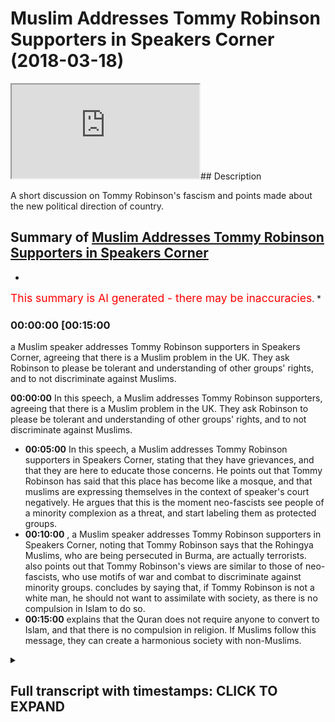 # Muslim Addresses Tommy Robinson Supporters in Speakers Corner (2018-03-18)

<iframe loading='lazy' src='https://www.youtube.com/embed/a7QuWz5_D1g'></iframe>## Description

A short discussion on  Tommy Robinson's fascism and points made about the new political direction of country.

## Summary of [Muslim Addresses Tommy Robinson Supporters in Speakers Corner](https://www.youtube.com/watch?v=a7QuWz5_D1g)


*

<span style="color:red; font-size:125%">This summary is AI generated - there may be inaccuracies</span>. [](/)*

### <a onclick="modifyYTiframeseektime('900')">00:00:00 [00:15:00</a>

 a Muslim speaker addresses Tommy Robinson supporters in Speakers Corner, agreeing that there is a Muslim problem in the UK. They ask Robinson to please be tolerant and understanding of other groups' rights, and to not discriminate against Muslims.

**<a onclick="modifyYTiframeseektime('0')">00:00:00</a>** In this speech, a Muslim addresses Tommy Robinson supporters, agreeing that there is a Muslim problem in the UK. They ask Robinson to please be tolerant and understanding of other groups' rights, and to not discriminate against Muslims.
* **<a onclick="modifyYTiframeseektime('300')">00:05:00</a>** In this speech, a Muslim addresses Tommy Robinson supporters in Speakers Corner, stating that they have grievances, and that they are here to educate those concerns. He points out that Tommy Robinson has said that this place has become like a mosque, and that muslims are expressing themselves in the context of speaker's court negatively. He argues that this is the moment neo-fascists see people of a minority complexion as a threat, and start labeling them as protected groups.
* **<a onclick="modifyYTiframeseektime('600')">00:10:00</a>** , a Muslim speaker addresses Tommy Robinson supporters in Speakers Corner, noting that Tommy Robinson says that the Rohingya Muslims, who are being persecuted in Burma, are actually terrorists. also points out that Tommy Robinson's views are similar to those of neo-fascists, who use motifs of war and combat to discriminate against minority groups. concludes by saying that, if Tommy Robinson is not a white man, he should not want to assimilate with society, as there is no compulsion in Islam to do so.
* **<a onclick="modifyYTiframeseektime('900')">00:15:00</a>** explains that the Quran does not require anyone to convert to Islam, and that there is no compulsion in religion. If Muslims follow this message, they can create a harmonious society with non-Muslims.

<details><summary><h2>Full transcript with timestamps: CLICK TO EXPAND</h2></summary>

<a onclick="modifyYTiframeseektime('10)')">0:00:10 [Applause]</a>
<a onclick="modifyYTiframeseektime('12)')">0:00:12 [Music]</a>
<a onclick="modifyYTiframeseektime('13)')">0:00:13 [Applause]</a>
<a onclick="modifyYTiframeseektime('25)')">0:00:25 anyways</a>
<a onclick="modifyYTiframeseektime('26)')">0:00:26 so what we were saying right now is this</a>
<a onclick="modifyYTiframeseektime('27)')">0:00:27 guys guys</a>
<a onclick="modifyYTiframeseektime('29)')">0:00:29 it's time to be mature it's time to be</a>
<a onclick="modifyYTiframeseektime('31)')">0:00:31 mature london is a multicultural city</a>
<a onclick="modifyYTiframeseektime('34)')">0:00:34 the muslims are here look there are 30</a>
<a onclick="modifyYTiframeseektime('37)')">0:00:37 million</a>
<a onclick="modifyYTiframeseektime('37)')">0:00:37 muslims there are 30 people</a>
<a onclick="modifyYTiframeseektime('41)')">0:00:41 okay thank you 30 million people</a>
<a onclick="modifyYTiframeseektime('44)')">0:00:44 are here in the eu that are muslim there</a>
<a onclick="modifyYTiframeseektime('45)')">0:00:45 are 30 million muslims in the eu</a>
<a onclick="modifyYTiframeseektime('47)')">0:00:47 now the question is there's not about 30</a>
<a onclick="modifyYTiframeseektime('49)')">0:00:49 million 25 million in the eu countries</a>
<a onclick="modifyYTiframeseektime('51)')">0:00:51 no i'm not talking about turkey in these</a>
<a onclick="modifyYTiframeseektime('52)')">0:00:52 countries yeah</a>
<a onclick="modifyYTiframeseektime('53)')">0:00:53 we're talking about eu countries about</a>
<a onclick="modifyYTiframeseektime('55)')">0:00:55 25 according to pew 25 to 30 million</a>
<a onclick="modifyYTiframeseektime('57)')">0:00:57 muslims exist in the eu</a>
<a onclick="modifyYTiframeseektime('58)')">0:00:58 now let's just for the sake of argument</a>
<a onclick="modifyYTiframeseektime('60)')">0:01:00 for the sake of argument let's agree</a>
<a onclick="modifyYTiframeseektime('62)')">0:01:02 with tommy what are you saying there</a>
<a onclick="modifyYTiframeseektime('64)')">0:01:04 yeah let me say one more time</a>
<a onclick="modifyYTiframeseektime('66)')">0:01:06 let's agree with tommy there's a muslim</a>
<a onclick="modifyYTiframeseektime('67)')">0:01:07 problem yes they are</a>
<a onclick="modifyYTiframeseektime('69)')">0:01:09 yes let's agree with time there's a</a>
<a onclick="modifyYTiframeseektime('70)')">0:01:10 muslim problem just like there was a</a>
<a onclick="modifyYTiframeseektime('72)')">0:01:12 jewish problem</a>
<a onclick="modifyYTiframeseektime('73)')">0:01:13 yes just like there was a jewish problem</a>
<a onclick="modifyYTiframeseektime('75)')">0:01:15 now there's a muslim problem as well</a>
<a onclick="modifyYTiframeseektime('77)')">0:01:17 let's agree</a>
<a onclick="modifyYTiframeseektime('78)')">0:01:18 let's agree let's agree no problem so</a>
<a onclick="modifyYTiframeseektime('81)')">0:01:21 what we're going to do</a>
<a onclick="modifyYTiframeseektime('82)')">0:01:22 what we're going to do what we're hold</a>
<a onclick="modifyYTiframeseektime('85)')">0:01:25 on what did you say let me say one more</a>
<a onclick="modifyYTiframeseektime('87)')">0:01:27 time</a>
<a onclick="modifyYTiframeseektime('87)')">0:01:27 what are we gonna do because the thing</a>
<a onclick="modifyYTiframeseektime('89)')">0:01:29 is if you believe in concepts like</a>
<a onclick="modifyYTiframeseektime('91)')">0:01:31 absolute freedom of</a>
<a onclick="modifyYTiframeseektime('92)')">0:01:32 speech and if you live in concepts like</a>
<a onclick="modifyYTiframeseektime('94)')">0:01:34 absolute freedom of expression</a>
<a onclick="modifyYTiframeseektime('96)')">0:01:36 so long as there is no harm done in</a>
<a onclick="modifyYTiframeseektime('97)')">0:01:37 society and there are muslims</a>
<a onclick="modifyYTiframeseektime('100)')">0:01:40 living amongst you the moment you start</a>
<a onclick="modifyYTiframeseektime('102)')">0:01:42 saying let's have different rules for</a>
<a onclick="modifyYTiframeseektime('104)')">0:01:44 those minorities</a>
<a onclick="modifyYTiframeseektime('105)')">0:01:45 then you should have for the majority is</a>
<a onclick="modifyYTiframeseektime('107)')">0:01:47 the moment it's the moment it's the</a>
<a onclick="modifyYTiframeseektime('109)')">0:01:49 moment</a>
<a onclick="modifyYTiframeseektime('111)')">0:01:51 that's a different conversation it's the</a>
<a onclick="modifyYTiframeseektime('112)')">0:01:52 moment</a>
<a onclick="modifyYTiframeseektime('120)')">0:02:00 because there's a difference what is</a>
<a onclick="modifyYTiframeseektime('121)')">0:02:01 fascism guys</a>
<a onclick="modifyYTiframeseektime('123)')">0:02:03 what you have to understand</a>
<a onclick="modifyYTiframeseektime('128)')">0:02:08 the question is guys what is fascism hey</a>
<a onclick="modifyYTiframeseektime('131)')">0:02:11 what's fascism look fascism</a>
<a onclick="modifyYTiframeseektime('134)')">0:02:14 is when you prioritize the nation state</a>
<a onclick="modifyYTiframeseektime('139)')">0:02:19 over above individual liberties that's</a>
<a onclick="modifyYTiframeseektime('142)')">0:02:22 what</a>
<a onclick="modifyYTiframeseektime('142)')">0:02:22 that's what fascism is so this idea i</a>
<a onclick="modifyYTiframeseektime('145)')">0:02:25 know there's economic</a>
<a onclick="modifyYTiframeseektime('147)')">0:02:27 and political fascism we understand this</a>
<a onclick="modifyYTiframeseektime('149)')">0:02:29 authoritarianism</a>
<a onclick="modifyYTiframeseektime('150)')">0:02:30 and i know that tommy robinson and the</a>
<a onclick="modifyYTiframeseektime('152)')">0:02:32 ultra right are not espousing that kind</a>
<a onclick="modifyYTiframeseektime('154)')">0:02:34 of a fascism</a>
<a onclick="modifyYTiframeseektime('155)')">0:02:35 but they are saying this there's a</a>
<a onclick="modifyYTiframeseektime('157)')">0:02:37 muslim problem</a>
<a onclick="modifyYTiframeseektime('158)')">0:02:38 now the moment they start making policy</a>
<a onclick="modifyYTiframeseektime('160)')">0:02:40 recommendations</a>
<a onclick="modifyYTiframeseektime('162)')">0:02:42 is the moment they will invariably</a>
<a onclick="modifyYTiframeseektime('164)')">0:02:44 inevitably</a>
<a onclick="modifyYTiframeseektime('165)')">0:02:45 have to start being discriminatory in</a>
<a onclick="modifyYTiframeseektime('167)')">0:02:47 their reasoning</a>
<a onclick="modifyYTiframeseektime('168)')">0:02:48 and the moment they start being</a>
<a onclick="modifyYTiframeseektime('169)')">0:02:49 discriminatory to the muslim minorities</a>
<a onclick="modifyYTiframeseektime('171)')">0:02:51 over and above any other group of people</a>
<a onclick="modifyYTiframeseektime('174)')">0:02:54 is the moment they have embraced</a>
<a onclick="modifyYTiframeseektime('176)')">0:02:56 a fascistic logic over and above a</a>
<a onclick="modifyYTiframeseektime('179)')">0:02:59 liberal framework</a>
<a onclick="modifyYTiframeseektime('180)')">0:03:00 that's why</a>
<a onclick="modifyYTiframeseektime('184)')">0:03:04 if that's the case we don't have beef if</a>
<a onclick="modifyYTiframeseektime('186)')">0:03:06 that's the case we're all in the same</a>
<a onclick="modifyYTiframeseektime('188)')">0:03:08 boat</a>
<a onclick="modifyYTiframeseektime('188)')">0:03:08 thank you my friend we like it it's a</a>
<a onclick="modifyYTiframeseektime('191)')">0:03:11 law enforcement issue</a>
<a onclick="modifyYTiframeseektime('192)')">0:03:12 if you like hindu no beef thank you</a>
<a onclick="modifyYTiframeseektime('203)')">0:03:23 so you see you see this is it guys you</a>
<a onclick="modifyYTiframeseektime('206)')">0:03:26 know what's really interesting guys wait</a>
<a onclick="modifyYTiframeseektime('208)')">0:03:28 a minute</a>
<a onclick="modifyYTiframeseektime('209)')">0:03:29 let me tell you what i find really</a>
<a onclick="modifyYTiframeseektime('211)')">0:03:31 interesting</a>
<a onclick="modifyYTiframeseektime('213)')">0:03:33 i want to ask tommy a question when he</a>
<a onclick="modifyYTiframeseektime('214)')">0:03:34 comes here i'll ask him and but i'm not</a>
<a onclick="modifyYTiframeseektime('216)')">0:03:36 going to ask him to mma fight because</a>
<a onclick="modifyYTiframeseektime('218)')">0:03:38 you know i'm not i'm not going to do</a>
<a onclick="modifyYTiframeseektime('219)')">0:03:39 that i've done it he's seen it he's</a>
<a onclick="modifyYTiframeseektime('221)')">0:03:41 rejected it we'll move on</a>
<a onclick="modifyYTiframeseektime('223)')">0:03:43 good good take that</a>
<a onclick="modifyYTiframeseektime('230)')">0:03:50 don't worry i'm not going to go down</a>
<a onclick="modifyYTiframeseektime('232)')">0:03:52 that route today i'm not going to do it</a>
<a onclick="modifyYTiframeseektime('234)')">0:03:54 okay what am i going to ask tommy i'm</a>
<a onclick="modifyYTiframeseektime('237)')">0:03:57 going to ask him</a>
<a onclick="modifyYTiframeseektime('241)')">0:04:01 he doesn't he doesn't want to and it's</a>
<a onclick="modifyYTiframeseektime('243)')">0:04:03 not fair and frankly it's not fair yeah</a>
<a onclick="modifyYTiframeseektime('245)')">0:04:05 it's not fair unless it's two versus one</a>
<a onclick="modifyYTiframeseektime('248)')">0:04:08 or something</a>
<a onclick="modifyYTiframeseektime('249)')">0:04:09 which can be arranged i'm only joking</a>
<a onclick="modifyYTiframeseektime('252)')">0:04:12 now</a>
<a onclick="modifyYTiframeseektime('253)')">0:04:13 what would i ask tommy i would actually</a>
<a onclick="modifyYTiframeseektime('256)')">0:04:16 i'll</a>
<a onclick="modifyYTiframeseektime('256)')">0:04:16 okay if i agree with tommy what happened</a>
<a onclick="modifyYTiframeseektime('258)')">0:04:18 muhammad jab you're agreeing with tom</a>
<a onclick="modifyYTiframeseektime('259)')">0:04:19 robinson okay yeah i agree</a>
<a onclick="modifyYTiframeseektime('260)')">0:04:20 tommy we agree okay we know what we've</a>
<a onclick="modifyYTiframeseektime('262)')">0:04:22 been looking at the stats we've seen</a>
<a onclick="modifyYTiframeseektime('264)')">0:04:24 your argument</a>
<a onclick="modifyYTiframeseektime('266)')">0:04:26 and we agree tommy robinson we agree</a>
<a onclick="modifyYTiframeseektime('269)')">0:04:29 with you tommy</a>
<a onclick="modifyYTiframeseektime('270)')">0:04:30 there's a muslim problem for the sake of</a>
<a onclick="modifyYTiframeseektime('271)')">0:04:31 argument now what we're going to do with</a>
<a onclick="modifyYTiframeseektime('273)')">0:04:33 muslims</a>
<a onclick="modifyYTiframeseektime('275)')">0:04:35 if you've come here tommy you've come</a>
<a onclick="modifyYTiframeseektime('276)')">0:04:36 here to talk about freedom of speech</a>
<a onclick="modifyYTiframeseektime('278)')">0:04:38 and freedom of expression if you believe</a>
<a onclick="modifyYTiframeseektime('281)')">0:04:41 that muslims like any other group</a>
<a onclick="modifyYTiframeseektime('283)')">0:04:43 deserve freedom of speech and freedom of</a>
<a onclick="modifyYTiframeseektime('285)')">0:04:45 expression the moment you start saying</a>
<a onclick="modifyYTiframeseektime('286)')">0:04:46 shut down mosques and</a>
<a onclick="modifyYTiframeseektime('288)')">0:04:48 immigrate them then what you've done is</a>
<a onclick="modifyYTiframeseektime('290)')">0:04:50 you've gone against the premise</a>
<a onclick="modifyYTiframeseektime('292)')">0:04:52 thank you the premise of freedom of</a>
<a onclick="modifyYTiframeseektime('294)')">0:04:54 speech and expression so that's what we</a>
<a onclick="modifyYTiframeseektime('296)')">0:04:56 say we say that</a>
<a onclick="modifyYTiframeseektime('297)')">0:04:57 if you have if you have a if you have an</a>
<a onclick="modifyYTiframeseektime('300)')">0:05:00 issue with muslims</a>
<a onclick="modifyYTiframeseektime('302)')">0:05:02 then let's make it an issue of law</a>
<a onclick="modifyYTiframeseektime('304)')">0:05:04 enforcement</a>
<a onclick="modifyYTiframeseektime('305)')">0:05:05 muslims are grooming gangs they are i</a>
<a onclick="modifyYTiframeseektime('309)')">0:05:09 no problem there are things that are</a>
<a onclick="modifyYTiframeseektime('311)')">0:05:11 happening in my community</a>
<a onclick="modifyYTiframeseektime('313)')">0:05:13 exactly now fair enough there are things</a>
<a onclick="modifyYTiframeseektime('314)')">0:05:14 that are happening in my community which</a>
<a onclick="modifyYTiframeseektime('316)')">0:05:16 we're really unhappy about there is an</a>
<a onclick="modifyYTiframeseektime('318)')">0:05:18 increase in terrorism</a>
<a onclick="modifyYTiframeseektime('320)')">0:05:20 there is an extreme increase in</a>
<a onclick="modifyYTiframeseektime('322)')">0:05:22 extremism</a>
<a onclick="modifyYTiframeseektime('323)')">0:05:23 there is an increase in these things</a>
<a onclick="modifyYTiframeseektime('325)')">0:05:25 yeah i agree</a>
<a onclick="modifyYTiframeseektime('326)')">0:05:26 i agree seriously because islam</a>
<a onclick="modifyYTiframeseektime('328)')">0:05:28 according to pew research</a>
<a onclick="modifyYTiframeseektime('330)')">0:05:30 in 2100 one out of three people in the</a>
<a onclick="modifyYTiframeseektime('333)')">0:05:33 world will be muslim</a>
<a onclick="modifyYTiframeseektime('335)')">0:05:35 do you know what that means guys that if</a>
<a onclick="modifyYTiframeseektime('337)')">0:05:37 you meet everyone in the world and you</a>
<a onclick="modifyYTiframeseektime('339)')">0:05:39 meet</a>
<a onclick="modifyYTiframeseektime('339)')">0:05:39 everybody every third person you meet</a>
<a onclick="modifyYTiframeseektime('341)')">0:05:41 will be a muslim</a>
<a onclick="modifyYTiframeseektime('343)')">0:05:43 in our grandchildren's lives okay so</a>
<a onclick="modifyYTiframeseektime('346)')">0:05:46 when we're looking at sociological</a>
<a onclick="modifyYTiframeseektime('348)')">0:05:48 statistics yeah you'll find trends with</a>
<a onclick="modifyYTiframeseektime('349)')">0:05:49 muslims</a>
<a onclick="modifyYTiframeseektime('350)')">0:05:50 you'll find trends of blacks wait a</a>
<a onclick="modifyYTiframeseektime('352)')">0:05:52 minute what did you say comet no i'll</a>
<a onclick="modifyYTiframeseektime('354)')">0:05:54 tell you one more time</a>
<a onclick="modifyYTiframeseektime('355)')">0:05:55 you'll find trends or blacks if you look</a>
<a onclick="modifyYTiframeseektime('357)')">0:05:57 if you look</a>
<a onclick="modifyYTiframeseektime('358)')">0:05:58 you look at knife crime on the face of</a>
<a onclick="modifyYTiframeseektime('361)')">0:06:01 it sociologically it might seem that</a>
<a onclick="modifyYTiframeseektime('363)')">0:06:03 black people</a>
<a onclick="modifyYTiframeseektime('363)')">0:06:03 are overrepresented in jails in life</a>
<a onclick="modifyYTiframeseektime('365)')">0:06:05 crime it might be the case</a>
<a onclick="modifyYTiframeseektime('368)')">0:06:08 that if we look at jewish communities</a>
<a onclick="modifyYTiframeseektime('370)')">0:06:10 that integration is also a pro</a>
<a onclick="modifyYTiframeseektime('372)')">0:06:12 a so-called problem according to if you</a>
<a onclick="modifyYTiframeseektime('373)')">0:06:13 look at</a>
<a onclick="modifyYTiframeseektime('375)')">0:06:15 x community why commit but this is what</a>
<a onclick="modifyYTiframeseektime('377)')">0:06:17 we say</a>
<a onclick="modifyYTiframeseektime('378)')">0:06:18 we say look this is not a problem of</a>
<a onclick="modifyYTiframeseektime('381)')">0:06:21 race</a>
<a onclick="modifyYTiframeseektime('382)')">0:06:22 and this is not a problem of religion</a>
<a onclick="modifyYTiframeseektime('384)')">0:06:24 it's an issue of circumstance the reason</a>
<a onclick="modifyYTiframeseektime('386)')">0:06:26 why black people</a>
<a onclick="modifyYTiframeseektime('388)')">0:06:28 are more likely to commit life crime is</a>
<a onclick="modifyYTiframeseektime('389)')">0:06:29 not because they're intrinsically</a>
<a onclick="modifyYTiframeseektime('392)')">0:06:32 uh you know predisposed to that it's</a>
<a onclick="modifyYTiframeseektime('394)')">0:06:34 because of</a>
<a onclick="modifyYTiframeseektime('395)')">0:06:35 circumstance because of the history</a>
<a onclick="modifyYTiframeseektime('397)')">0:06:37 because of the history of</a>
<a onclick="modifyYTiframeseektime('399)')">0:06:39 what they've been through and the same</a>
<a onclick="modifyYTiframeseektime('400)')">0:06:40 thing with muslims</a>
<a onclick="modifyYTiframeseektime('402)')">0:06:42 look at foreign policy what robert pape</a>
<a onclick="modifyYTiframeseektime('404)')">0:06:44 said in his book dying to win</a>
<a onclick="modifyYTiframeseektime('405)')">0:06:45 is fundamentally important he said the</a>
<a onclick="modifyYTiframeseektime('408)')">0:06:48 reason why</a>
<a onclick="modifyYTiframeseektime('409)')">0:06:49 there has been an increase in terrorism</a>
<a onclick="modifyYTiframeseektime('411)')">0:06:51 and suicide bombing is because of</a>
<a onclick="modifyYTiframeseektime('414)')">0:06:54 foreign</a>
<a onclick="modifyYTiframeseektime('415)')">0:06:55 he's one of the most renowned academics</a>
<a onclick="modifyYTiframeseektime('418)')">0:06:58 and by the way he said that suicide</a>
<a onclick="modifyYTiframeseektime('420)')">0:07:00 bombing</a>
<a onclick="modifyYTiframeseektime('421)')">0:07:01 was more for hindus than it was for</a>
<a onclick="modifyYTiframeseektime('423)')">0:07:03 muslim groups</a>
<a onclick="modifyYTiframeseektime('424)')">0:07:04 according and he done a large-scale</a>
<a onclick="modifyYTiframeseektime('427)')">0:07:07 sociological</a>
<a onclick="modifyYTiframeseektime('428)')">0:07:08 study and produced probably the longest</a>
<a onclick="modifyYTiframeseektime('430)')">0:07:10 record</a>
<a onclick="modifyYTiframeseektime('432)')">0:07:12 so what we're saying is this why do we</a>
<a onclick="modifyYTiframeseektime('434)')">0:07:14 have to label the moment you start</a>
<a onclick="modifyYTiframeseektime('435)')">0:07:15 saying it's a muslim problem</a>
<a onclick="modifyYTiframeseektime('436)')">0:07:16 a black problem a sikh problem a jewish</a>
<a onclick="modifyYTiframeseektime('439)')">0:07:19 problem</a>
<a onclick="modifyYTiframeseektime('440)')">0:07:20 it's the moment you have we realize now</a>
<a onclick="modifyYTiframeseektime('442)')">0:07:22 you have an agenda</a>
<a onclick="modifyYTiframeseektime('444)')">0:07:24 you start having an agenda so here</a>
<a onclick="modifyYTiframeseektime('446)')">0:07:26 that's where neo-fascism is</a>
<a onclick="modifyYTiframeseektime('448)')">0:07:28 is used as a label because now you're</a>
<a onclick="modifyYTiframeseektime('450)')">0:07:30 over emphasizing certain motifs</a>
<a onclick="modifyYTiframeseektime('453)')">0:07:33 certain themes and motifs and</a>
<a onclick="modifyYTiframeseektime('456)')">0:07:36 in order to suppress certain minority</a>
<a onclick="modifyYTiframeseektime('458)')">0:07:38 groups that's why it's called</a>
<a onclick="modifyYTiframeseektime('460)')">0:07:40 neo-fascism</a>
<a onclick="modifyYTiframeseektime('460)')">0:07:40 the difference between a neo-fascist</a>
<a onclick="modifyYTiframeseektime('463)')">0:07:43 the difference between a neo-fascist</a>
<a onclick="modifyYTiframeseektime('465)')">0:07:45 right and a liberal</a>
<a onclick="modifyYTiframeseektime('467)')">0:07:47 who believes in free speech and freedom</a>
<a onclick="modifyYTiframeseektime('469)')">0:07:49 of expression is this distinction it's a</a>
<a onclick="modifyYTiframeseektime('471)')">0:07:51 fine line</a>
<a onclick="modifyYTiframeseektime('472)')">0:07:52 it's a that's a fine line i can't</a>
<a onclick="modifyYTiframeseektime('475)')">0:07:55 understand the language you're speaking</a>
<a onclick="modifyYTiframeseektime('488)')">0:08:08 yes so the point is this guys the point</a>
<a onclick="modifyYTiframeseektime('491)')">0:08:11 is</a>
<a onclick="modifyYTiframeseektime('492)')">0:08:12 what i want the crowd to do today why</a>
<a onclick="modifyYTiframeseektime('495)')">0:08:15 request the crowd people like</a>
<a onclick="modifyYTiframeseektime('496)')">0:08:16 my gentle my friend the gentleman here</a>
<a onclick="modifyYTiframeseektime('498)')">0:08:18 what's your name again</a>
<a onclick="modifyYTiframeseektime('500)')">0:08:20 but and the rest of the people</a>
<a onclick="modifyYTiframeseektime('504)')">0:08:24 where the muslim community look i have</a>
<a onclick="modifyYTiframeseektime('505)')">0:08:25 to be honest with you right we have</a>
<a onclick="modifyYTiframeseektime('507)')">0:08:27 grievances</a>
<a onclick="modifyYTiframeseektime('509)')">0:08:29 yes we have grievances yeah we want to</a>
<a onclick="modifyYTiframeseektime('511)')">0:08:31 express those grievances in places like</a>
<a onclick="modifyYTiframeseektime('513)')">0:08:33 this</a>
<a onclick="modifyYTiframeseektime('514)')">0:08:34 he's come here do you know what he said</a>
<a onclick="modifyYTiframeseektime('515)')">0:08:35 in a video tommy robinson</a>
<a onclick="modifyYTiframeseektime('517)')">0:08:37 he said that tommy robinson said in the</a>
<a onclick="modifyYTiframeseektime('520)')">0:08:40 video</a>
<a onclick="modifyYTiframeseektime('522)')">0:08:42 he said that this place has become like</a>
<a onclick="modifyYTiframeseektime('524)')">0:08:44 a mosque because we pray in the corner</a>
<a onclick="modifyYTiframeseektime('526)')">0:08:46 you know</a>
<a onclick="modifyYTiframeseektime('527)')">0:08:47 and he's he's not happy with the fact</a>
<a onclick="modifyYTiframeseektime('528)')">0:08:48 that muslims are expressing themselves</a>
<a onclick="modifyYTiframeseektime('530)')">0:08:50 in the context of speaker's court you</a>
<a onclick="modifyYTiframeseektime('531)')">0:08:51 know what because there's been</a>
<a onclick="modifyYTiframeseektime('537)')">0:08:57 you're right you know i agree right what</a>
<a onclick="modifyYTiframeseektime('538)')">0:08:58 i was going to say is this</a>
<a onclick="modifyYTiframeseektime('540)')">0:09:00 we know this is the point</a>
<a onclick="modifyYTiframeseektime('544)')">0:09:04 the moment neo-fascists see people of a</a>
<a onclick="modifyYTiframeseektime('547)')">0:09:07 minority complexion let's say</a>
<a onclick="modifyYTiframeseektime('549)')">0:09:09 start taking advantage of the same</a>
<a onclick="modifyYTiframeseektime('551)')">0:09:11 rights that they don't want them to take</a>
<a onclick="modifyYTiframeseektime('552)')">0:09:12 advantage of</a>
<a onclick="modifyYTiframeseektime('553)')">0:09:13 they start labeling them</a>
<a onclick="modifyYTiframeseektime('556)')">0:09:16 oh yes yes</a>
<a onclick="modifyYTiframeseektime('566)')">0:09:26 good thank you sir thank you sir no</a>
<a onclick="modifyYTiframeseektime('568)')">0:09:28 that's good no no leave him leave him</a>
<a onclick="modifyYTiframeseektime('571)')">0:09:31 now thank you for that it's a good</a>
<a onclick="modifyYTiframeseektime('573)')">0:09:33 contribution people are saying that</a>
<a onclick="modifyYTiframeseektime('574)')">0:09:34 muslims are protected group thank you</a>
<a onclick="modifyYTiframeseektime('576)')">0:09:36 very much</a>
<a onclick="modifyYTiframeseektime('577)')">0:09:37 now do you know one of the things that</a>
<a onclick="modifyYTiframeseektime('578)')">0:09:38 tommy robinson said</a>
<a onclick="modifyYTiframeseektime('580)')">0:09:40 i was reading his twitter and i found</a>
<a onclick="modifyYTiframeseektime('581)')">0:09:41 this abhorrent no i'm going to come to</a>
<a onclick="modifyYTiframeseektime('584)')">0:09:44 what you said</a>
<a onclick="modifyYTiframeseektime('584)')">0:09:44 oh thank you sir no seriously i'm here</a>
<a onclick="modifyYTiframeseektime('587)')">0:09:47 to i'm here to educate and address your</a>
<a onclick="modifyYTiframeseektime('588)')">0:09:48 concerns</a>
<a onclick="modifyYTiframeseektime('590)')">0:09:50 no no i will talk about it fine</a>
<a onclick="modifyYTiframeseektime('593)')">0:09:53 okay fine thank you sir all right fine</a>
<a onclick="modifyYTiframeseektime('596)')">0:09:56 fine i'll address what you said</a>
<a onclick="modifyYTiframeseektime('599)')">0:09:59 we believe maybe you're right maybe</a>
<a onclick="modifyYTiframeseektime('600)')">0:10:00 there is an issue of what you've just</a>
<a onclick="modifyYTiframeseektime('602)')">0:10:02 said yeah okay no problem</a>
<a onclick="modifyYTiframeseektime('603)')">0:10:03 what we would say does look if you're</a>
<a onclick="modifyYTiframeseektime('604)')">0:10:04 talking about muslims right yes maybe</a>
<a onclick="modifyYTiframeseektime('607)')">0:10:07 yeah yeah okay no problem but what i was</a>
<a onclick="modifyYTiframeseektime('608)')">0:10:08 going to say was this look listen guys</a>
<a onclick="modifyYTiframeseektime('610)')">0:10:10 seriously</a>
<a onclick="modifyYTiframeseektime('611)')">0:10:11 if we're talking about muslims as a</a>
<a onclick="modifyYTiframeseektime('614)')">0:10:14 world population</a>
<a onclick="modifyYTiframeseektime('615)')">0:10:15 look at the rohingya in burma do you</a>
<a onclick="modifyYTiframeseektime('618)')">0:10:18 know what tommy robinson said</a>
<a onclick="modifyYTiframeseektime('620)')">0:10:20 about the rohingya in burma i'll come to</a>
<a onclick="modifyYTiframeseektime('623)')">0:10:23 it my friend</a>
<a onclick="modifyYTiframeseektime('623)')">0:10:23 just give me a second give me a second</a>
<a onclick="modifyYTiframeseektime('625)')">0:10:25 what the what he said about the rohingya</a>
<a onclick="modifyYTiframeseektime('627)')">0:10:27 in burma and it's on his twitter i'll</a>
<a onclick="modifyYTiframeseektime('628)')">0:10:28 put it on my</a>
<a onclick="modifyYTiframeseektime('629)')">0:10:29 description we'll put it on the</a>
<a onclick="modifyYTiframeseektime('630)')">0:10:30 description he said</a>
<a onclick="modifyYTiframeseektime('632)')">0:10:32 that the rohingya the so-called</a>
<a onclick="modifyYTiframeseektime('635)')">0:10:35 persecuted</a>
<a onclick="modifyYTiframeseektime('636)')">0:10:36 rohingya are actually terrorists the u.n</a>
<a onclick="modifyYTiframeseektime('639)')">0:10:39 has said about the rohingya that they're</a>
<a onclick="modifyYTiframeseektime('641)')">0:10:41 the most persecuted individuals in the</a>
<a onclick="modifyYTiframeseektime('642)')">0:10:42 world</a>
<a onclick="modifyYTiframeseektime('643)')">0:10:43 because of what they've been through now</a>
<a onclick="modifyYTiframeseektime('645)')">0:10:45 when you can't see</a>
<a onclick="modifyYTiframeseektime('647)')">0:10:47 injustice when it's right in front of</a>
<a onclick="modifyYTiframeseektime('649)')">0:10:49 your eyes and you're willing to kind of</a>
<a onclick="modifyYTiframeseektime('651)')">0:10:51 overgo that in order to push and pedal</a>
<a onclick="modifyYTiframeseektime('654)')">0:10:54 push and pedal this neo-fascistic agenda</a>
<a onclick="modifyYTiframeseektime('658)')">0:10:58 that's what i think you've lost your</a>
<a onclick="modifyYTiframeseektime('659)')">0:10:59 humanity how could you how could he</a>
<a onclick="modifyYTiframeseektime('662)')">0:11:02 how dare he how would he how could we</a>
<a onclick="modifyYTiframeseektime('664)')">0:11:04 stand this</a>
<a onclick="modifyYTiframeseektime('665)')">0:11:05 that we're talking about all these</a>
<a onclick="modifyYTiframeseektime('667)')">0:11:07 people being killed we're talking about</a>
<a onclick="modifyYTiframeseektime('669)')">0:11:09 all of these people</a>
<a onclick="modifyYTiframeseektime('671)')">0:11:11 being butchered and exiled from their</a>
<a onclick="modifyYTiframeseektime('673)')">0:11:13 homeland and then he would say</a>
<a onclick="modifyYTiframeseektime('675)')">0:11:15 that they're so called persecuted</a>
<a onclick="modifyYTiframeseektime('677)')">0:11:17 minority and they're actually terrorists</a>
<a onclick="modifyYTiframeseektime('679)')">0:11:19 i went to cox's bazar i went to the</a>
<a onclick="modifyYTiframeseektime('681)')">0:11:21 border with burma</a>
<a onclick="modifyYTiframeseektime('683)')">0:11:23 and i met the women i met the women who</a>
<a onclick="modifyYTiframeseektime('685)')">0:11:25 had seen their children being killed and</a>
<a onclick="modifyYTiframeseektime('687)')">0:11:27 persecuted and thrown into fires</a>
<a onclick="modifyYTiframeseektime('690)')">0:11:30 are these terrorists as well i mean this</a>
<a onclick="modifyYTiframeseektime('692)')">0:11:32 is where people have lost their</a>
<a onclick="modifyYTiframeseektime('694)')">0:11:34 humanities it's called collective guilt</a>
<a onclick="modifyYTiframeseektime('696)')">0:11:36 it's another principle by which and</a>
<a onclick="modifyYTiframeseektime('697)')">0:11:37 through which neo-fascists</a>
<a onclick="modifyYTiframeseektime('699)')">0:11:39 attempt to capture the agenda</a>
<a onclick="modifyYTiframeseektime('705)')">0:11:45 because it's freedom of speech i can</a>
<a onclick="modifyYTiframeseektime('706)')">0:11:46 speak about neo-fascists</a>
<a onclick="modifyYTiframeseektime('708)')">0:11:48 so this is what they use collective</a>
<a onclick="modifyYTiframeseektime('710)')">0:11:50 guilt that's why they burn the jews</a>
<a onclick="modifyYTiframeseektime('712)')">0:11:52 that's why they burn the jews that's why</a>
<a onclick="modifyYTiframeseektime('714)')">0:11:54 they're burning the burmese</a>
<a onclick="modifyYTiframeseektime('716)')">0:11:56 that's why they're bombing the rohingya</a>
<a onclick="modifyYTiframeseektime('718)')">0:11:58 and that is the</a>
<a onclick="modifyYTiframeseektime('719)')">0:11:59 that is the agenda that this man wants</a>
<a onclick="modifyYTiframeseektime('722)')">0:12:02 to bring to this country</a>
<a onclick="modifyYTiframeseektime('723)')">0:12:03 hey tommy yes okay you ask your opinion</a>
<a onclick="modifyYTiframeseektime('726)')">0:12:06 that's my opinion</a>
<a onclick="modifyYTiframeseektime('728)')">0:12:08 this is my opinion yes i don't agree</a>
<a onclick="modifyYTiframeseektime('730)')">0:12:10 with the racists there are real racists</a>
<a onclick="modifyYTiframeseektime('732)')">0:12:12 here</a>
<a onclick="modifyYTiframeseektime('733)')">0:12:13 uh generation identity i spoke to them</a>
<a onclick="modifyYTiframeseektime('735)')">0:12:15 last week they want to get rid of all</a>
<a onclick="modifyYTiframeseektime('736)')">0:12:16 the muslims from europe</a>
<a onclick="modifyYTiframeseektime('737)')">0:12:17 i don't agree with that madness good</a>
<a onclick="modifyYTiframeseektime('738)')">0:12:18 excellent so that's that's right</a>
<a onclick="modifyYTiframeseektime('740)')">0:12:20 how are you going to get rid of them</a>
<a onclick="modifyYTiframeseektime('743)')">0:12:23 with respect i don't want to talk about</a>
<a onclick="modifyYTiframeseektime('744)')">0:12:24 your views here</a>
<a onclick="modifyYTiframeseektime('745)')">0:12:25 can i say something you're accusing</a>
<a onclick="modifyYTiframeseektime('746)')">0:12:26 tommy robinson yeah of being a fascist</a>
<a onclick="modifyYTiframeseektime('748)')">0:12:28 and a racist</a>
<a onclick="modifyYTiframeseektime('749)')">0:12:29 i didn't say racist right now just use</a>
<a onclick="modifyYTiframeseektime('750)')">0:12:30 the word fascist i've used the word</a>
<a onclick="modifyYTiframeseektime('753)')">0:12:33 fascist because this is what i think</a>
<a onclick="modifyYTiframeseektime('754)')">0:12:34 fashion you have to understand something</a>
<a onclick="modifyYTiframeseektime('756)')">0:12:36 about</a>
<a onclick="modifyYTiframeseektime('757)')">0:12:37 perfect so the word fascism comes from</a>
<a onclick="modifyYTiframeseektime('760)')">0:12:40 the word</a>
<a onclick="modifyYTiframeseektime('760)')">0:12:40 fascist which means to bundle something</a>
<a onclick="modifyYTiframeseektime('762)')">0:12:42 up and it entails</a>
<a onclick="modifyYTiframeseektime('765)')">0:12:45 it entails prioritizing the nation</a>
<a onclick="modifyYTiframeseektime('768)')">0:12:48 over and above the individual and that</a>
<a onclick="modifyYTiframeseektime('770)')">0:12:50 now what this means is</a>
<a onclick="modifyYTiframeseektime('772)')">0:12:52 and this is something very very common</a>
<a onclick="modifyYTiframeseektime('775)')">0:12:55 in the discourse of this neo-fascist</a>
<a onclick="modifyYTiframeseektime('777)')">0:12:57 ultra right-wing</a>
<a onclick="modifyYTiframeseektime('778)')">0:12:58 they will use motifs and language of</a>
<a onclick="modifyYTiframeseektime('782)')">0:13:02 war and combat and patriot and over</a>
<a onclick="modifyYTiframeseektime('785)')">0:13:05 patriotism and over nationalism</a>
<a onclick="modifyYTiframeseektime('787)')">0:13:07 in order to in order to discriminate</a>
<a onclick="modifyYTiframeseektime('790)')">0:13:10 against those minority groups</a>
<a onclick="modifyYTiframeseektime('792)')">0:13:12 this is what we say now what george</a>
<a onclick="modifyYTiframeseektime('794)')">0:13:14 orwell said is that the more</a>
<a onclick="modifyYTiframeseektime('796)')">0:13:16 society drifts away from the truth the</a>
<a onclick="modifyYTiframeseektime('799)')">0:13:19 more</a>
<a onclick="modifyYTiframeseektime('800)')">0:13:20 it will hate people who speak the truth</a>
<a onclick="modifyYTiframeseektime('802)')">0:13:22 and that's why the prophet muhammad also</a>
<a onclick="modifyYTiframeseektime('804)')">0:13:24 said</a>
<a onclick="modifyYTiframeseektime('805)')">0:13:25 the prophet muhammed he said that one</a>
<a onclick="modifyYTiframeseektime('808)')">0:13:28 day the muslims</a>
<a onclick="modifyYTiframeseektime('809)')">0:13:29 will be in a position where they'll be</a>
<a onclick="modifyYTiframeseektime('810)')">0:13:30 the strangest the outcast</a>
<a onclick="modifyYTiframeseektime('813)')">0:13:33 and this is the reality guys now if it's</a>
<a onclick="modifyYTiframeseektime('816)')">0:13:36 me now</a>
<a onclick="modifyYTiframeseektime('817)')">0:13:37 i'm not a white man and i'm not no no i</a>
<a onclick="modifyYTiframeseektime('819)')">0:13:39 don't want to assimilate of course i</a>
<a onclick="modifyYTiframeseektime('821)')">0:13:41 don't</a>
<a onclick="modifyYTiframeseektime('821)')">0:13:41 why would i want to assimilate i don't</a>
<a onclick="modifyYTiframeseektime('823)')">0:13:43 want to be no no i don't want to</a>
<a onclick="modifyYTiframeseektime('824)')">0:13:44 assimilate there's a difference between</a>
<a onclick="modifyYTiframeseektime('826)')">0:13:46 economic integration and social</a>
<a onclick="modifyYTiframeseektime('828)')">0:13:48 assimilation</a>
<a onclick="modifyYTiframeseektime('830)')">0:13:50 you go to america you ask a black man</a>
<a onclick="modifyYTiframeseektime('832)')">0:13:52 where he's from</a>
<a onclick="modifyYTiframeseektime('834)')">0:13:54 he will tell you i'm an african american</a>
<a onclick="modifyYTiframeseektime('836)')">0:13:56 if you go to a black man in our country</a>
<a onclick="modifyYTiframeseektime('838)')">0:13:58 here in britain</a>
<a onclick="modifyYTiframeseektime('839)')">0:13:59 where is he from he not only will tell</a>
<a onclick="modifyYTiframeseektime('841)')">0:14:01 you i'm from nigeria</a>
<a onclick="modifyYTiframeseektime('842)')">0:14:02 he'll tell you i'm evo euroba hauser</a>
<a onclick="modifyYTiframeseektime('844)')">0:14:04 because he is in touch with his roots</a>
<a onclick="modifyYTiframeseektime('846)')">0:14:06 i don't want to assimilate with the</a>
<a onclick="modifyYTiframeseektime('849)')">0:14:09 society to the extent which i don't know</a>
<a onclick="modifyYTiframeseektime('851)')">0:14:11 myself</a>
<a onclick="modifyYTiframeseektime('852)')">0:14:12 i know who i am i'm a muslim and we are</a>
<a onclick="modifyYTiframeseektime('854)')">0:14:14 muslims and this is what we believe in</a>
<a onclick="modifyYTiframeseektime('856)')">0:14:16 okay that the idea is this coexistence</a>
<a onclick="modifyYTiframeseektime('859)')">0:14:19 how do we co-exist</a>
<a onclick="modifyYTiframeseektime('860)')">0:14:20 now you have to understand something</a>
<a onclick="modifyYTiframeseektime('862)')">0:14:22 islamically i will tell you that the</a>
<a onclick="modifyYTiframeseektime('864)')">0:14:24 quran</a>
<a onclick="modifyYTiframeseektime('864)')">0:14:24 very clearly says in chapter 2 verse 256</a>
<a onclick="modifyYTiframeseektime('871)')">0:14:31 i'll tell you what that means it means</a>
<a onclick="modifyYTiframeseektime('873)')">0:14:33 that there is no compulsion in religion</a>
<a onclick="modifyYTiframeseektime('875)')">0:14:35 we don't force people to be there's no</a>
<a onclick="modifyYTiframeseektime('878)')">0:14:38 compulsion in religion</a>
<a onclick="modifyYTiframeseektime('879)')">0:14:39 it says you have your religion and we</a>
<a onclick="modifyYTiframeseektime('882)')">0:14:42 will have our religion</a>
<a onclick="modifyYTiframeseektime('896)')">0:14:56 you have your religion and we have our</a>
<a onclick="modifyYTiframeseektime('898)')">0:14:58 religion we do believe in coexistence</a>
<a onclick="modifyYTiframeseektime('901)')">0:15:01 you have to understand that the moment</a>
<a onclick="modifyYTiframeseektime('902)')">0:15:02 you accept the narrative that muslims do</a>
<a onclick="modifyYTiframeseektime('905)')">0:15:05 not accept harmony</a>
<a onclick="modifyYTiframeseektime('906)')">0:15:06 and coexistence even though it's</a>
<a onclick="modifyYTiframeseektime('909)')">0:15:09 patently clear</a>
<a onclick="modifyYTiframeseektime('910)')">0:15:10 and a matter of consensus among the</a>
<a onclick="modifyYTiframeseektime('912)')">0:15:12 muslim jurists</a>
<a onclick="modifyYTiframeseektime('914)')">0:15:14 even if you don't worship one god</a>
<a onclick="modifyYTiframeseektime('918)')">0:15:18 to the people i'm telling you what the</a>
<a onclick="modifyYTiframeseektime('919)')">0:15:19 quran says directly right</a>
<a onclick="modifyYTiframeseektime('921)')">0:15:21 in chapter 2 verse 256 it says</a>
<a onclick="modifyYTiframeseektime('929)')">0:15:29 okay okay let me tell you what the quran</a>
<a onclick="modifyYTiframeseektime('931)')">0:15:31 says first because that's the book of</a>
<a onclick="modifyYTiframeseektime('932)')">0:15:32 the muslims the quran says in chapter 2</a>
<a onclick="modifyYTiframeseektime('935)')">0:15:35 verse 256 there is no compulsion in</a>
<a onclick="modifyYTiframeseektime('938)')">0:15:38 religion</a>
<a onclick="modifyYTiframeseektime('949)')">0:15:49 you're talking about apostasy now no um</a>
<a onclick="modifyYTiframeseektime('957)')">0:15:57 right now right now thank you very much</a>
<a onclick="modifyYTiframeseektime('959)')">0:15:59 that's a very it's good</a>
<a onclick="modifyYTiframeseektime('960)')">0:16:00 let me clarify it thank you very much no</a>
<a onclick="modifyYTiframeseektime('962)')">0:16:02 compulsion in religion</a>
<a onclick="modifyYTiframeseektime('964)')">0:16:04 specifically refers to non-muslims</a>
<a onclick="modifyYTiframeseektime('968)')">0:16:08 jews christians etc we don't force them</a>
<a onclick="modifyYTiframeseektime('970)')">0:16:10 to be muslims as for muslims</a>
<a onclick="modifyYTiframeseektime('972)')">0:16:12 they have the same thing in a sense in</a>
<a onclick="modifyYTiframeseektime('974)')">0:16:14 the west</a>
<a onclick="modifyYTiframeseektime('976)')">0:16:16 if a muslim doesn't want to become a</a>
<a onclick="modifyYTiframeseektime('977)')">0:16:17 muslim what's going to happen to him</a>
<a onclick="modifyYTiframeseektime('979)')">0:16:19 nothing's going to happen to him</a>
<a onclick="modifyYTiframeseektime('980)')">0:16:20 so the point is we're saying this we</a>
<a onclick="modifyYTiframeseektime('982)')">0:16:22 believe in harmony</a>
<a onclick="modifyYTiframeseektime('984)')">0:16:24 and we believe in coexistence and that's</a>
<a onclick="modifyYTiframeseektime('986)')">0:16:26 what the message that we want to put</a>
<a onclick="modifyYTiframeseektime('987)')">0:16:27 forward today</a>
<a onclick="modifyYTiframeseektime('988)')">0:16:28 if you accept if you accept this message</a>
<a onclick="modifyYTiframeseektime('992)')">0:16:32 and move away from that neo-fascistic</a>
<a onclick="modifyYTiframeseektime('993)')">0:16:33 message then there can be</a>
<a onclick="modifyYTiframeseektime('996)')">0:16:36 generations of coexistence otherwise it</a>
<a onclick="modifyYTiframeseektime('998)')">0:16:38 won't work</a>
<a onclick="modifyYTiframeseektime('1000)')">0:16:40 all right</a>
</details>